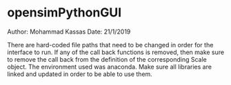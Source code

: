# opensimPythonGUI
Author: Mohammad Kassas
Date: 21/1/2019

There are hard-coded file paths that need to be changed in order for the interface to run.
If any of the call back functions is removed, then make sure to remove the call back from the definition of the corresponding Scale object.
The environment used was anaconda. 
Make sure all libraries are linked and updated in order to be able to use them.

